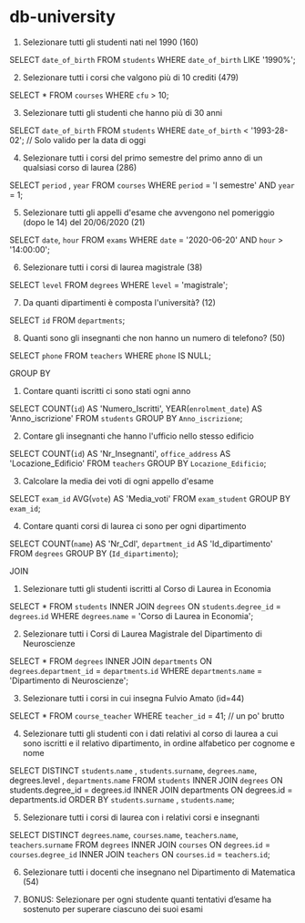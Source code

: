 # db-university


1. Selezionare tutti gli studenti nati nel 1990 (160)

SELECT `date_of_birth` FROM `students` WHERE `date_of_birth` LIKE '1990%'; 


2. Selezionare tutti i corsi che valgono più di 10 crediti (479)

SELECT * FROM `courses` WHERE `cfu` > 10; 


3. Selezionare tutti gli studenti che hanno più di 30 anni

SELECT `date_of_birth` FROM `students` WHERE `date_of_birth` < '1993-28-02';    // Solo valido per la data di oggi 


4. Selezionare tutti i corsi del primo semestre del primo anno di un qualsiasi corso di
laurea (286)

SELECT `period` , `year` FROM `courses` WHERE `period` = 'I semestre' AND `year` = 1; 


5. Selezionare tutti gli appelli d'esame che avvengono nel pomeriggio (dopo le 14) del
20/06/2020 (21)

SELECT `date`, `hour` FROM `exams` WHERE `date` = '2020-06-20' AND `hour` > '14:00:00'; 


6. Selezionare tutti i corsi di laurea magistrale (38)

SELECT `level` FROM `degrees` WHERE `level` = 'magistrale'; 


7. Da quanti dipartimenti è composta l'università? (12)

SELECT `id` FROM `departments`; 


8. Quanti sono gli insegnanti che non hanno un numero di telefono? (50)

SELECT `phone` FROM `teachers` WHERE `phone` IS NULL; 









GROUP BY


1. Contare quanti iscritti ci sono stati ogni anno

SELECT COUNT(`id`) AS 'Numero_Iscritti', YEAR(`enrolment_date`) AS 'Anno_iscrizione' FROM `students` GROUP BY `Anno_iscrizione`; 


2. Contare gli insegnanti che hanno l'ufficio nello stesso edificio

SELECT COUNT(`id`) AS 'Nr_Insegnanti', `office_address` AS 'Locazione_Edificio' FROM `teachers` GROUP BY `Locazione_Edificio`; 


3. Calcolare la media dei voti di ogni appello d'esame

SELECT `exam_id` AVG(`vote`) AS 'Media_voti' FROM `exam_student` GROUP BY `exam_id`; 


4. Contare quanti corsi di laurea ci sono per ogni dipartimento

SELECT COUNT(`name`) AS 'Nr_Cdl', `department_id` AS 'Id_dipartimento' FROM `degrees` GROUP BY (`Id_dipartimento`); 






JOIN


1. Selezionare tutti gli studenti iscritti al Corso di Laurea in Economia

SELECT *
FROM `students`
INNER JOIN `degrees`
ON `students`.`degree_id` = `degrees`.`id`
WHERE `degrees`.`name` = 'Corso di Laurea in Economia';


2. Selezionare tutti i Corsi di Laurea Magistrale del Dipartimento di Neuroscienze

SELECT * FROM `degrees` INNER JOIN `departments` ON `degrees`.`department_id` = `departments`.`id` WHERE `departments`.`name` = 'Dipartimento di Neuroscienze'; 


3. Selezionare tutti i corsi in cui insegna Fulvio Amato (id=44)

SELECT * FROM `course_teacher` WHERE `teacher_id` = 41; // un po' brutto 


4. Selezionare tutti gli studenti con i dati relativi al corso di laurea a cui sono iscritti e il relativo dipartimento, in ordine alfabetico per cognome e nome

SELECT DISTINCT `students`.`name` , `students`.`surname`, `degrees`.`name`, degrees.level , `departments`.`name`
FROM `students`
INNER JOIN `degrees`
ON students.degree_id = degrees.id
INNER JOIN departments
ON degrees.id = departments.id
ORDER BY `students`.`surname` , `students`.`name`;


5. Selezionare tutti i corsi di laurea con i relativi corsi e insegnanti

SELECT DISTINCT `degrees`.`name`, `courses`.`name`, `teachers`.`name`, `teachers`.`surname` 
FROM `degrees`
INNER JOIN `courses`
ON `degrees`.`id` = `courses`.`degree_id`
INNER JOIN `teachers`
ON `courses`.`id` = `teachers`.`id`;


6. Selezionare tutti i docenti che insegnano nel Dipartimento di Matematica (54)


7. BONUS: Selezionare per ogni studente quanti tentativi d’esame ha sostenuto per
superare ciascuno dei suoi esami